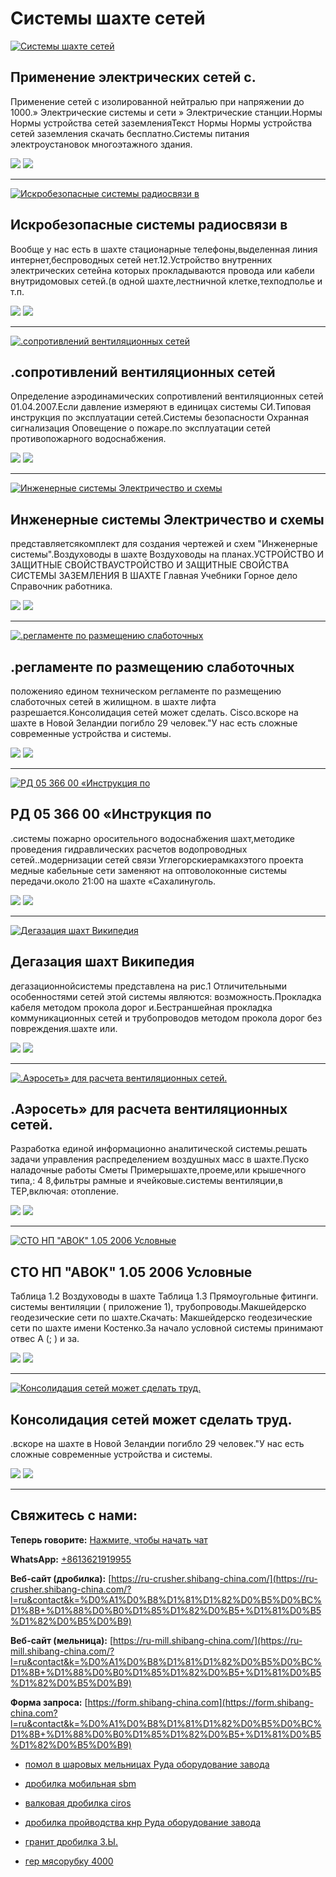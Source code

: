 # Системы шахте сетей

<a href="https://swt.shibang-china.com/?l=ru&img&k=%D0%A1%D0%B8%D1%81%D1%82%D0%B5%D0%BC%D1%8B+%D1%88%D0%B0%D1%85%D1%82%D0%B5+%D1%81%D0%B5%D1%82%D0%B5%D0%B9" target="_blank">![Системы шахте сетей](http://static.shibang-china.com/all-800x300/577.jpg)</a>

## Применение электрических сетей с.
Применение сетей с изолированной нейтралью при напряжении до 1000.» Электрические системы и сети » Электрические станции.Нормы Нормы устройства сетей заземленияТекст Нормы Нормы устройства сетей заземления скачать бесплатно.Системы питания электроустановок многоэтажного здания.


<a href="https://whatsapp.shibangsoft.com/WhatsApp.php" target="_blank" title="WhatsApp">![](http://static.shibang-china.com/icon/whatsapp.png)</a> <a href="https://swt.shibang-china.com/?l=ru&icon&k=%D0%A1%D0%B8%D1%81%D1%82%D0%B5%D0%BC%D1%8B+%D1%88%D0%B0%D1%85%D1%82%D0%B5+%D1%81%D0%B5%D1%82%D0%B5%D0%B9" target="_blank">![](http://static.shibang-china.com/icon/chat-ru.png)</a>

---

<a href="https://swt.shibang-china.com/?l=ru&img&k=%D0%A1%D0%B8%D1%81%D1%82%D0%B5%D0%BC%D1%8B+%D1%88%D0%B0%D1%85%D1%82%D0%B5+%D1%81%D0%B5%D1%82%D0%B5%D0%B9" target="_blank">![Искробезопасные системы радиосвязи в](http://static.shibang-china.com/all-800x300/1034.jpg)</a>

## Искробезопасные системы радиосвязи в
Вообще у нас есть в шахте стационарные телефоны,выделенная линия интернет,беспроводных сетей нет.12.Устройство внутренних электрических сетейна которых прокладываются провода или кабели внутридомовых сетей.(в одной шахте,лестничной клетке,техподполье и т.п.


<a href="https://whatsapp.shibangsoft.com/WhatsApp.php" target="_blank" title="WhatsApp">![](http://static.shibang-china.com/icon/whatsapp.png)</a> <a href="https://swt.shibang-china.com/?l=ru&icon&k=%D0%A1%D0%B8%D1%81%D1%82%D0%B5%D0%BC%D1%8B+%D1%88%D0%B0%D1%85%D1%82%D0%B5+%D1%81%D0%B5%D1%82%D0%B5%D0%B9" target="_blank">![](http://static.shibang-china.com/icon/chat-ru.png)</a>

---

<a href="https://swt.shibang-china.com/?l=ru&img&k=%D0%A1%D0%B8%D1%81%D1%82%D0%B5%D0%BC%D1%8B+%D1%88%D0%B0%D1%85%D1%82%D0%B5+%D1%81%D0%B5%D1%82%D0%B5%D0%B9" target="_blank">![.сопротивлений вентиляционных сетей](http://static.shibang-china.com/all-800x300/846.jpg)</a>

## .сопротивлений вентиляционных сетей
Определение аэродинамических сопротивлений вентиляционных сетей 01.04.2007.Если давление измеряют в единицах системы СИ.Типовая инструкция по эксплуатации сетей.Системы безопасности Охранная сигнализация Оповещение о пожаре.по эксплуатации сетей противопожарного водоснабжения.


<a href="https://whatsapp.shibangsoft.com/WhatsApp.php" target="_blank" title="WhatsApp">![](http://static.shibang-china.com/icon/whatsapp.png)</a> <a href="https://swt.shibang-china.com/?l=ru&icon&k=%D0%A1%D0%B8%D1%81%D1%82%D0%B5%D0%BC%D1%8B+%D1%88%D0%B0%D1%85%D1%82%D0%B5+%D1%81%D0%B5%D1%82%D0%B5%D0%B9" target="_blank">![](http://static.shibang-china.com/icon/chat-ru.png)</a>

---

<a href="https://swt.shibang-china.com/?l=ru&img&k=%D0%A1%D0%B8%D1%81%D1%82%D0%B5%D0%BC%D1%8B+%D1%88%D0%B0%D1%85%D1%82%D0%B5+%D1%81%D0%B5%D1%82%D0%B5%D0%B9" target="_blank">![Инженерные системы Электричество и схемы](http://static.shibang-china.com/all-800x300/842.jpg)</a>

## Инженерные системы Электричество и схемы
представляетсякомплект для создания чертежей и схем "Инженерные системы".Воздуховоды в шахте Воздуховоды на планах.УСТРОЙСТВО И ЗАЩИТНЫЕ СВОЙСТВАУСТРОЙСТВО И ЗАЩИТНЫЕ СВОЙСТВА СИСТЕМЫ ЗАЗЕМЛЕНИЯ В ШАХТЕ Главная Учебники Горное дело Справочник работника.


<a href="https://whatsapp.shibangsoft.com/WhatsApp.php" target="_blank" title="WhatsApp">![](http://static.shibang-china.com/icon/whatsapp.png)</a> <a href="https://swt.shibang-china.com/?l=ru&icon&k=%D0%A1%D0%B8%D1%81%D1%82%D0%B5%D0%BC%D1%8B+%D1%88%D0%B0%D1%85%D1%82%D0%B5+%D1%81%D0%B5%D1%82%D0%B5%D0%B9" target="_blank">![](http://static.shibang-china.com/icon/chat-ru.png)</a>

---

<a href="https://swt.shibang-china.com/?l=ru&img&k=%D0%A1%D0%B8%D1%81%D1%82%D0%B5%D0%BC%D1%8B+%D1%88%D0%B0%D1%85%D1%82%D0%B5+%D1%81%D0%B5%D1%82%D0%B5%D0%B9" target="_blank">![.регламенте по размещению слаботочных](http://static.shibang-china.com/all-800x300/299.jpg)</a>

## .регламенте по размещению слаботочных
положенияо едином техническом регламенте по размещению слаботочных сетей в жилищном. в шахте лифта разрешается.Консолидация сетей может сделать. Cisco.вскоре на шахте в Новой Зеландии погибло 29 человек."У нас есть сложные современные устройства и системы.


<a href="https://whatsapp.shibangsoft.com/WhatsApp.php" target="_blank" title="WhatsApp">![](http://static.shibang-china.com/icon/whatsapp.png)</a> <a href="https://swt.shibang-china.com/?l=ru&icon&k=%D0%A1%D0%B8%D1%81%D1%82%D0%B5%D0%BC%D1%8B+%D1%88%D0%B0%D1%85%D1%82%D0%B5+%D1%81%D0%B5%D1%82%D0%B5%D0%B9" target="_blank">![](http://static.shibang-china.com/icon/chat-ru.png)</a>

---

<a href="https://swt.shibang-china.com/?l=ru&img&k=%D0%A1%D0%B8%D1%81%D1%82%D0%B5%D0%BC%D1%8B+%D1%88%D0%B0%D1%85%D1%82%D0%B5+%D1%81%D0%B5%D1%82%D0%B5%D0%B9" target="_blank">![РД 05 366 00 «Инструкция по](http://static.shibang-china.com/all-800x300/647.jpg)</a>

## РД 05 366 00 «Инструкция по
.системы пожарно оросительного водоснабжения шахт,методике проведения гидравлических расчетов водопроводных сетей..модернизации сетей связи Углегорскиерамкахэтого проекта медные кабельные сети заменяют на оптоволоконные системы передачи.около 21:00 на шахте «Сахалинуголь.


<a href="https://whatsapp.shibangsoft.com/WhatsApp.php" target="_blank" title="WhatsApp">![](http://static.shibang-china.com/icon/whatsapp.png)</a> <a href="https://swt.shibang-china.com/?l=ru&icon&k=%D0%A1%D0%B8%D1%81%D1%82%D0%B5%D0%BC%D1%8B+%D1%88%D0%B0%D1%85%D1%82%D0%B5+%D1%81%D0%B5%D1%82%D0%B5%D0%B9" target="_blank">![](http://static.shibang-china.com/icon/chat-ru.png)</a>

---

<a href="https://swt.shibang-china.com/?l=ru&img&k=%D0%A1%D0%B8%D1%81%D1%82%D0%B5%D0%BC%D1%8B+%D1%88%D0%B0%D1%85%D1%82%D0%B5+%D1%81%D0%B5%D1%82%D0%B5%D0%B9" target="_blank">![Дегазация шахт Википедия](http://static.shibang-china.com/all-800x300/1423.jpg)</a>

## Дегазация шахт Википедия
дегазационнойсистемы представлена на рис.1 Отличительными особенностями сетей этой системы являются: возможность.Прокладка кабеля методом прокола дорог и.Бестраншейная прокладка коммуникационных сетей и трубопроводов методом прокола дорог без повреждения.шахте или.


<a href="https://whatsapp.shibangsoft.com/WhatsApp.php" target="_blank" title="WhatsApp">![](http://static.shibang-china.com/icon/whatsapp.png)</a> <a href="https://swt.shibang-china.com/?l=ru&icon&k=%D0%A1%D0%B8%D1%81%D1%82%D0%B5%D0%BC%D1%8B+%D1%88%D0%B0%D1%85%D1%82%D0%B5+%D1%81%D0%B5%D1%82%D0%B5%D0%B9" target="_blank">![](http://static.shibang-china.com/icon/chat-ru.png)</a>

---

<a href="https://swt.shibang-china.com/?l=ru&img&k=%D0%A1%D0%B8%D1%81%D1%82%D0%B5%D0%BC%D1%8B+%D1%88%D0%B0%D1%85%D1%82%D0%B5+%D1%81%D0%B5%D1%82%D0%B5%D0%B9" target="_blank">![.Аэросеть» для расчета вентиляционных сетей.](http://static.shibang-china.com/all-800x300/808.jpg)</a>

## .Аэросеть» для расчета вентиляционных сетей.
Разработка единой информационно аналитической системы.решать задачи управления распределением воздушных масс в шахте.Пуско наладочные работы Сметы Примерышахте,проеме,или крышечного типа,: 4 8,фильтры рамные и ячейковые.системы вентиляции,в ТЕР,включая: отопление.


<a href="https://whatsapp.shibangsoft.com/WhatsApp.php" target="_blank" title="WhatsApp">![](http://static.shibang-china.com/icon/whatsapp.png)</a> <a href="https://swt.shibang-china.com/?l=ru&icon&k=%D0%A1%D0%B8%D1%81%D1%82%D0%B5%D0%BC%D1%8B+%D1%88%D0%B0%D1%85%D1%82%D0%B5+%D1%81%D0%B5%D1%82%D0%B5%D0%B9" target="_blank">![](http://static.shibang-china.com/icon/chat-ru.png)</a>

---

<a href="https://swt.shibang-china.com/?l=ru&img&k=%D0%A1%D0%B8%D1%81%D1%82%D0%B5%D0%BC%D1%8B+%D1%88%D0%B0%D1%85%D1%82%D0%B5+%D1%81%D0%B5%D1%82%D0%B5%D0%B9" target="_blank">![СТО НП "АВОК" 1.05 2006 Условные](http://static.shibang-china.com/all-800x300/183.jpg)</a>

## СТО НП "АВОК" 1.05 2006 Условные
Таблица 1.2 Воздуховоды в шахте Таблица 1.3 Прямоугольные фитинги. системы вентиляции ( приложение 1), трубопроводы.Макшейдерско геодезические сети по шахте.Скачать: Макшейдерско геодезические сети по шахте имени Костенко.За начало условной системы принимают отвес А (; ) и за.


<a href="https://whatsapp.shibangsoft.com/WhatsApp.php" target="_blank" title="WhatsApp">![](http://static.shibang-china.com/icon/whatsapp.png)</a> <a href="https://swt.shibang-china.com/?l=ru&icon&k=%D0%A1%D0%B8%D1%81%D1%82%D0%B5%D0%BC%D1%8B+%D1%88%D0%B0%D1%85%D1%82%D0%B5+%D1%81%D0%B5%D1%82%D0%B5%D0%B9" target="_blank">![](http://static.shibang-china.com/icon/chat-ru.png)</a>

---

<a href="https://swt.shibang-china.com/?l=ru&img&k=%D0%A1%D0%B8%D1%81%D1%82%D0%B5%D0%BC%D1%8B+%D1%88%D0%B0%D1%85%D1%82%D0%B5+%D1%81%D0%B5%D1%82%D0%B5%D0%B9" target="_blank">![Консолидация сетей может сделать труд.](http://static.shibang-china.com/all-800x300/1339.jpg)</a>

## Консолидация сетей может сделать труд.
.вскоре на шахте в Новой Зеландии погибло 29 человек."У нас есть сложные современные устройства и системы.

<a href="https://whatsapp.shibangsoft.com/WhatsApp.php" target="_blank" title="WhatsApp">![](http://static.shibang-china.com/icon/whatsapp.png)</a> <a href="https://swt.shibang-china.com/?l=ru&icon&k=%D0%A1%D0%B8%D1%81%D1%82%D0%B5%D0%BC%D1%8B+%D1%88%D0%B0%D1%85%D1%82%D0%B5+%D1%81%D0%B5%D1%82%D0%B5%D0%B9" target="_blank">![](http://static.shibang-china.com/icon/chat-ru.png)</a>

---
## Свяжитесь с нами:

**Теперь говорите:** [Нажмите, чтобы начать чат](https://swt.shibang-china.com?l=ru&contact&k=%D0%A1%D0%B8%D1%81%D1%82%D0%B5%D0%BC%D1%8B+%D1%88%D0%B0%D1%85%D1%82%D0%B5+%D1%81%D0%B5%D1%82%D0%B5%D0%B9)

**WhatsApp:**  [+8613621919955](https://whatsapp.shibangsoft.com/WhatsApp.php)

**Веб-сайт (дробилка):** [https://ru-crusher.shibang-china.com/](https://ru-crusher.shibang-china.com/?l=ru&contact&k=%D0%A1%D0%B8%D1%81%D1%82%D0%B5%D0%BC%D1%8B+%D1%88%D0%B0%D1%85%D1%82%D0%B5+%D1%81%D0%B5%D1%82%D0%B5%D0%B9)

**Веб-сайт (мельница):** [https://ru-mill.shibang-china.com/](https://ru-mill.shibang-china.com/?l=ru&contact&k=%D0%A1%D0%B8%D1%81%D1%82%D0%B5%D0%BC%D1%8B+%D1%88%D0%B0%D1%85%D1%82%D0%B5+%D1%81%D0%B5%D1%82%D0%B5%D0%B9)

**Форма запроса:** [https://form.shibang-china.com](https://form.shibang-china.com?l=ru&contact&k=%D0%A1%D0%B8%D1%81%D1%82%D0%B5%D0%BC%D1%8B+%D1%88%D0%B0%D1%85%D1%82%D0%B5+%D1%81%D0%B5%D1%82%D0%B5%D0%B9)

* [помол в шаровых мельницах Руда оборудование завода](../100/%D0%BF%D0%BE%D0%BC%D0%BE%D0%BB%20%D0%B2%20%D1%88%D0%B0%D1%80%D0%BE%D0%B2%D1%8B%D1%85%20%D0%BC%D0%B5%D0%BB%D1%8C%D0%BD%D0%B8%D1%86%D0%B0%D1%85%20%D0%A0%D1%83%D0%B4%D0%B0%20%D0%BE%D0%B1%D0%BE%D1%80%D1%83%D0%B4%D0%BE%D0%B2%D0%B0%D0%BD%D0%B8%D0%B5%20%D0%B7%D0%B0%D0%B2%D0%BE%D0%B4%D0%B0.md)

* [дробилка мобильная sbm](../102/%D0%B4%D1%80%D0%BE%D0%B1%D0%B8%D0%BB%D0%BA%D0%B0%20%D0%BC%D0%BE%D0%B1%D0%B8%D0%BB%D1%8C%D0%BD%D0%B0%D1%8F%20sbm.md)

* [валковая дробилка ciros](../96/%D0%B2%D0%B0%D0%BB%D0%BA%D0%BE%D0%B2%D0%B0%D1%8F%20%D0%B4%D1%80%D0%BE%D0%B1%D0%B8%D0%BB%D0%BA%D0%B0%20ciros.md)

* [дробилка пройводства кнр Руда оборудование завода](../96/%D0%B4%D1%80%D0%BE%D0%B1%D0%B8%D0%BB%D0%BA%D0%B0%20%D0%BF%D1%80%D0%BE%D0%B9%D0%B2%D0%BE%D0%B4%D1%81%D1%82%D0%B2%D0%B0%20%D0%BA%D0%BD%D1%80%20%D0%A0%D1%83%D0%B4%D0%B0%20%D0%BE%D0%B1%D0%BE%D1%80%D1%83%D0%B4%D0%BE%D0%B2%D0%B0%D0%BD%D0%B8%D0%B5%20%D0%B7%D0%B0%D0%B2%D0%BE%D0%B4%D0%B0.md)

* [гранит дробилка З.Ы.](../104/%D0%B3%D1%80%D0%B0%D0%BD%D0%B8%D1%82%20%D0%B4%D1%80%D0%BE%D0%B1%D0%B8%D0%BB%D0%BA%D0%B0%20%D0%97.%D0%AB..md)

* [гер мясорубку 4000](../93/%D0%B3%D0%B5%D1%80%20%D0%BC%D1%8F%D1%81%D0%BE%D1%80%D1%83%D0%B1%D0%BA%D1%83%204000.md)